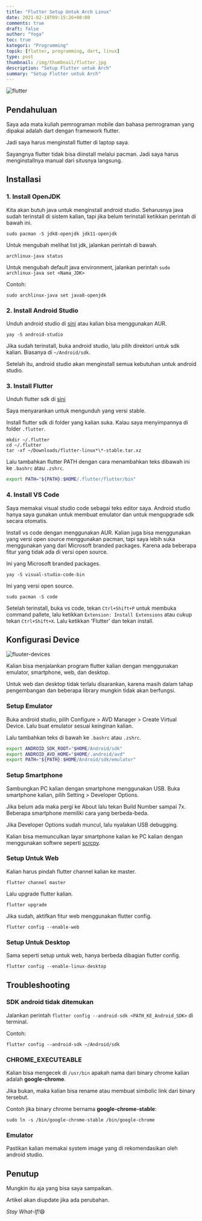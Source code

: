 ```yaml
---
title: "Flutter Setup Untuk Arch Linux"
date: 2021-02-18T09:15:26+08:00
comments: true
draft: false
author: "Yoga"
toc: true
kategori: "Programming"
topik: [flutter, programming, dart, linux]
type: post
thumbnail: /img/thumbnail/flutter.jpg
description: "Setup Flutter untuk Arch"
summary: "Setup Flutter untuk Arch"
---
```



![flutter](/img/thumbnail/flutter.jpg)

## Pendahuluan

Saya ada mata kuliah pemrograman mobile dan bahasa pemrograman yang dipakai adalah dart dengan framework flutter.

Jadi saya harus menginstall flutter di laptop saya.

Sayangnya flutter tidak bisa diinstall melalui pacman. Jadi saya harus menginstallnya manual dari situsnya langsung.

## Installasi

### 1. Install OpenJDK

Kita akan butuh java untuk menginstall android studio. Seharusnya java sudah terinstall di sistem kalian, tapi jika belum terinstall
ketikkan perintah di bawah ini.

```Shell {user="$"}
sudo pacman -S jdk8-openjdk jdk11-openjdk
```

Untuk mengubah melihat list jdk, jalankan perintah di bawah.

```Shell {user="$"}
archlinux-java status
```

Untuk mengubah default java environment, jalankan perintah ``sudo archlinux-java set <Nama_JDK>``

Contoh:

```Shell {user="$"}
sudo archlinux-java set java8-openjdk
```

### 2. Install Android Studio

Unduh android studio di [sini](https://developer.android.com/studio/) atau kalian bisa menggunakan AUR.

```Shell {user="$"}
yay -S android-studio
```

Jika sudah terinstall, buka android studio, lalu pilih direktori untuk sdk kalian. Biasanya di `~/Android/sdk`.

Setelah itu, android studio akan menginstall semua kebutuhan untuk android studio.

### 3. Install Flutter

Unduh flutter sdk di [sini](https://flutter.dev/docs/development/tools/sdk/releases?tab=linux)

Saya menyarankan untuk mengunduh yang versi stable.

Install flutter sdk di folder yang kalian suka. Kalau saya menyimpannya di folder ``.flutter``.

```Shell {user="$"}
mkdir ~/.flutter
cd ~/.flutter
tar -xf ~/Downloads/flutter-linux*\*-stable.tar.xz
```

Lalu tambahkan flutter PATH dengan cara menambahkan teks dibawah ini ke `.bashrc` atau `.zshrc`.

```Bash 
export PATH="${PATH}:$HOME/.flutter/flutter/bin"
```

### 4. Install VS Code

Saya memakai visual studio code sebagai teks editor saya. Android studio hanya saya gunakan untuk membuat emulator dan untuk
mengupgrade sdk secara otomatis.

Install vs code dengan menggunakan AUR. Kalian juga bisa menggunakan yang versi open source menggunakan pacman, tapi saya lebih suka
menggunakan yang dari Microsoft branded packages. Karena ada beberapa fitur yang tidak ada di versi open source.

Ini yang Microsoft branded packages.

```Shell {user="$"}
yay -S visual-studio-code-bin
```

Ini yang versi open source.

```Shell {user="$"}
sudo pacman -S code
```

Setelah terinstall, buka vs code, tekan `Ctrl+Shift+P` untuk membuka command pallete, lalu ketikkan `Extension: Install Extensions` atau cukup tekan `Ctrl+Shift+X`.
Lalu ketikkan 'Flutter' dan tekan install.

## Konfigurasi Device

![fluuter-devices](/img/list-flutter-devices.png)

Kalian bisa menjalankan program flutter kalian dengan menggunakan emulator, smartphone, web, dan desktop.

Untuk web dan desktop tidak terlalu disarankan, karena masih dalam tahap pengembangan dan beberapa library mungkin tidak akan berfungsi.

### Setup Emulator

Buka android studio, pilih Configure > AVD Manager > Create Virtual Device. Lalu buat emulator sesuai keinginan kalian.

Lalu tambahkan teks di bawah ke `.bashrc` atau `.zshrc`.

```Bash {file=".bashrc"}
export ANDROID_SDK_ROOT="$HOME/Android/sdk"
export ANDROID_AVD_HOME="$HOME/.android/avd"
export PATH="${PATH}:$HOME/Android/sdk/emulator"
```

### Setup Smartphone

Sambungkan PC kalian dengan smartphone menggunakan USB. Buka smartphone kalian, pilih Setting > Developer Options. 

Jika belum ada maka pergi ke About lalu tekan Build Number sampai 7x. Beberapa smartphone memiliki cara yang berbeda-beda.

Jika Developer Options sudah muncul, lalu nyalakan USB debugging.

Kalian bisa memunculkan layar smartphone kalian ke PC kalian dengan menggunakan softwre seperti [scrcpy](https://github.com/Genymobile/scrcpy).

### Setup Untuk Web

Kalian harus pindah flutter channel kalian ke master.

```Shell {user="$"}
flutter channel master
```

Lalu upgrade flutter kalian.

```Shell {user="$"}
flutter upgrade
```

Jika sudah, aktifkan fitur web menggunakan flutter config.

```Shell {user="$"}
flutter config --enable-web
```

### Setup Untuk Desktop

Sama seperti setup untuk web, hanya berbeda dibagian flutter config.

```Shell {user="$"}
flutter config --enable-linux-desktop
```

## Troubleshooting

### SDK android tidak ditemukan

Jalankan perintah `flutter config --android-sdk <PATH_KE_Android_SDK>` di terminal.

Contoh: 

```Shell {user="$"}
flutter config --android-sdk ~/Android/sdk
```

### CHROME_EXECUTEABLE

Kalian bisa mengecek di `/usr/bin` apakah nama dari binary chrome kalian adalah **google-chrome**.

Jika bukan, maka kalian bisa rename atau membuat simbolic link dari binary tersebut.

Contoh jika binary chrome bernama **google-chrome-stable**:

```Shell {user="$"}
sudo ln -s /bin/google-chrome-stable /bin/google-chrome
```

### Emulator 

Pastikan kalian memakai system image yang di rekomendasikan oleh android studio.

## Penutup

Mungkin itu aja yang bisa saya sampaikan.

Artikel akan diupdate jika ada perubahan.

_Stay What-If!_:smile:

